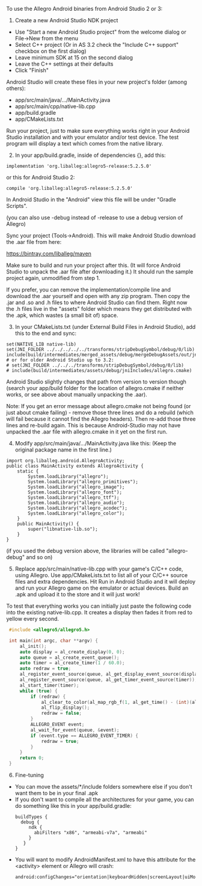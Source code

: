 To use the Allegro Android binaries from Android Studio 2 or 3:

1. Create a new Android Studio NDK project
 * Use "Start a new Android Studio project" from the welcome dialog or File->New from the menu
 * Select C++ project (Or in AS 3.2 check the "Include C++ support" checkbox on the first dialog)
 * Leave minimum SDK at 15 on the second dialog
 * Leave the C++ settings at their defaults
 * Click "Finish"

  Android Studio will create these files in your new project's folder (among others):

 * app/src/main/java/.../MainActivity.java
 * app/src/main/cpp/native-lib.cpp
 * app/build.gradle
 * app/CMakeLists.txt

 Run your project, just to make sure everything works right in your
 Android Studio installation and with your emulator and/or test device.
 The test program will display a text which comes from the native
 library.

2. In your app/build.gradle, inside of dependencies {}, add this:

 ```
 implementation 'org.liballeg:allegro5-release:5.2.5.0'
 ```
 
 or this for Android Studio 2:
 
 ```
 compile 'org.liballeg:allegro5-release:5.2.5.0'
 ```
 
 In Android Studio in the "Android" view this file will be under "Gradle Scripts".
 
 (you can also use -debug instead of -release to use a debug version of Allegro)

 Sync your project (Tools->Android). This will make Android Studio download the .aar file from here:

 https://bintray.com/liballeg/maven
 
 Make sure to build and run your project after this.
 (It will force Android Studio to unpack the .aar file after downloading it.)
 It should run the sample project again, unmodified from step 1.
 
 If you prefer, you can remove the implementation/compile line and download the .aar
 yourself and open with any zip program. Then copy the .jar and .so and .h
 files to where Android Studio can find them. Right now the .h files live
 in the "assets" folder which means they get distributed with the .apk,
 which wastes (a small bit of) space.
 
3. In your CMakeLists.txt (under External Build Files in Android Studio), add this to the end and sync:

 ```
 set(NATIVE_LIB native-lib)
 set(JNI_FOLDER ../../../../../transforms/stripDebugSymbol/debug/0/lib)
 include(build/intermediates/merged_assets/debug/mergeDebugAssets/out/jniIncludes/allegro.cmake) 
 # or for older Android Studio up to 3.2:
 # set(JNI_FOLDER ../../../transforms/stripDebugSymbol/debug/0/lib)
 # include(build/intermediates/assets/debug/jniIncludes/allegro.cmake)
 ```

 Android Studio slightly changes that path from version to version though (search
 your app/build folder for the location of allegro.cmake if neither works, or see
 above about manually unpacking the .aar).
 
 Note: If you get an error message about allegro.cmake not being found
 (or just about cmake failing) - remove those three lines and do a rebuild
 (which will fail because it cannot find the Allegro headers).
 Then re-add those three lines and re-build again. This is because
 Android-Studio may not have unpacked the .aar file with allegro.cmake in it yet on the first run.

4. Modify app/src/main/java/.../MainActivity.java like this:
 (Keep the original package name in the first line.)

 ```
 import org.liballeg.android.AllegroActivity;
 public class MainActivity extends AllegroActivity {
     static {
         System.loadLibrary("allegro");
         System.loadLibrary("allegro_primitives");
         System.loadLibrary("allegro_image");
         System.loadLibrary("allegro_font");
         System.loadLibrary("allegro_ttf");
         System.loadLibrary("allegro_audio");
         System.loadLibrary("allegro_acodec");
         System.loadLibrary("allegro_color");
     }
     public MainActivity() {
         super("libnative-lib.so");
     }
 }
```
 (if you used the debug version above, the libraries will be called "allegro-debug" and so on)

5. Replace app/src/main/native-lib.cpp with your game's C/C++ code, using Allegro. Use app/CMakeLists.txt to list all of your C/C++ source files and extra dependencies. Hit Run in Android Studio and it will
deploy and run your Allegro game on the emulator or actual devices. Build an .apk and upload it to the
store and it will just work!

 To test that everything works you can initially just paste the following code into the existing native-lib.cpp.
 It creates a display then fades it from red to yellow every second.

 ```c
  #include <allegro5/allegro5.h>

  int main(int argc, char **argv) {
      al_init();
      auto display = al_create_display(0, 0);
      auto queue = al_create_event_queue();
      auto timer = al_create_timer(1 / 60.0);
      auto redraw = true;
      al_register_event_source(queue, al_get_display_event_source(display));
      al_register_event_source(queue, al_get_timer_event_source(timer));
      al_start_timer(timer);
      while (true) {
          if (redraw) {
              al_clear_to_color(al_map_rgb_f(1, al_get_time() - (int)(al_get_time()), 0));
              al_flip_display();
              redraw = false;
          }
          ALLEGRO_EVENT event;
          al_wait_for_event(queue, &event);
          if (event.type == ALLEGRO_EVENT_TIMER) {
              redraw = true;
          }
      }
      return 0;
  }
```

6. Fine-tuning

* You can move the assets/\*/include folders somewhere else if you don't want them to be in your final .apk
* If you don't want to compile all the architectures for your game, you can do something like this in your app/build.gradle:
    ```
    buildTypes {
      debug { 
         ndk {
           abiFilters "x86", "armeabi-v7a", "armeabi"
         }
       }
    }
    ```
 * You will want to modify AndroidManifest.xml to have this attribute for the &lt;activity&gt; element or Allegro will crash:
    ```
    android:configChanges="orientation|keyboardHidden|screenLayout|uiMode|screenSize"
    ```
